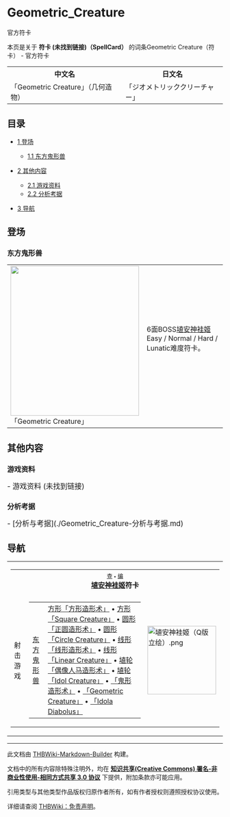 # Geometric_Creature

<!-- source html: G:\repos\THBWiki-Markdown-Builder\THBWikiMarkdown\Temp\main\9\9c\ns0%3AGeometric_Creature.html -->

官方符卡

本页是关于 **符卡 (未找到链接)（SpellCard）** 的词条Geometric Creature（符卡） - 官方符卡

<table>

<tbody><tr>
<th>中文名</th>
<th>日文名
</th></tr>
<tr>
<td>「Geometric Creature」（几何造物）</td>
<td>「ジオメトリッククリーチャー」
</td></tr></tbody></table>


  
  

  

## 目录

- [1 登场](#登场)

  - [1.1 东方鬼形兽](#东方鬼形兽)



- [2 其他内容](#其他内容)

  - [2.1 游戏资料](#游戏资料)
  - [2.2 分析考据](#分析考据)



- [3 导航](#导航)




## 登场
### 东方鬼形兽

<table>

<tbody><tr>
<td><div class="thumb tleft"><div class="thumbinner" style="width:302px;"><a href="./文件-「Geometric_Creature」（鬼形兽）-4.jpg.md" class="image"><img alt="" src="https://upload.thwiki.cc/thumb/c/ce/%E3%80%8CGeometric_Creature%E3%80%8D%EF%BC%88%E9%AC%BC%E5%BD%A2%E5%85%BD%EF%BC%89-4.jpg/300px-%E3%80%8CGeometric_Creature%E3%80%8D%EF%BC%88%E9%AC%BC%E5%BD%A2%E5%85%BD%EF%BC%89-4.jpg" decoding="async" loading="lazy" width="300" height="350" class="thumbimage" srcset="https://upload.thwiki.cc/thumb/c/ce/%E3%80%8CGeometric_Creature%E3%80%8D%EF%BC%88%E9%AC%BC%E5%BD%A2%E5%85%BD%EF%BC%89-4.jpg/450px-%E3%80%8CGeometric_Creature%E3%80%8D%EF%BC%88%E9%AC%BC%E5%BD%A2%E5%85%BD%EF%BC%89-4.jpg 1.5x, https://upload.thwiki.cc/thumb/c/ce/%E3%80%8CGeometric_Creature%E3%80%8D%EF%BC%88%E9%AC%BC%E5%BD%A2%E5%85%BD%EF%BC%89-4.jpg/600px-%E3%80%8CGeometric_Creature%E3%80%8D%EF%BC%88%E9%AC%BC%E5%BD%A2%E5%85%BD%EF%BC%89-4.jpg 2x" data-file-width="768" data-file-height="896"></a>  <div class="thumbcaption"><div class="magnify"><a href="./文件-「Geometric_Creature」（鬼形兽）-4.jpg.md" class="internal" title="放大"></a></div>「Geometric Creature」</div></div></div>
</td>
<td>
<p>6面BOSS<a href="./埴安神袿姬.md" title="埴安神袿姬">埴安神袿姬</a>Easy / Normal / Hard / Lunatic难度符卡。
</p><p><br>
</p>
</td></tr></tbody></table>



## 其他内容
### 游戏资料
  
<big>
</big>  
<big>- 游戏资料 (未找到链接)
</big><big></big>  
<big></big>
  

### 分析考据
  
<big>
</big>  
<big>- [分析与考据](./Geometric_Creature-分析与考据.md)
</big><big></big>  
<big></big>
  

## 导航

<table><tbody><tr><td><table cellspacing="0" class="nowraplinks mw-collapsible mw-collapsed" style="width:100%;;;"><tbody><tr><th style=";" colspan="3" class="navbox-title"><div class="navbar"><div class="noprint plainlinksneverexpand" style="background-color:transparent; padding:0; font-weight:normal; font-size:80%; white-space:nowrap;"><a href="./模板-埴安神袿姬符卡导航.md" title="模板:埴安神袿姬符卡导航"><span style=";;border:none;" title="查看这个模板">查</span></a>&#160;<span style="font-size:80%;">•</span>&#160;<a href="/index.php?title=%E6%A8%A1%E6%9D%BF:%E5%9F%B4%E5%AE%89%E7%A5%9E%E8%A2%BF%E5%A7%AC%E7%AC%A6%E5%8D%A1%E5%AF%BC%E8%88%AA&amp;action=edit"><span style=";;border:none;" title="您可以编辑这个模板。请在储存变更之前先预览">编</span></a></div></div><span><a href="./埴安神袿姬.md" title="埴安神袿姬">埴安神袿姬</a>符卡</span></th></tr><tr><td></td></tr><tr><td class="navbox-group" style=";;">射击游戏</td><td style=";;" class="navbox-list navbox-odd"><div></div><table cellspacing="0" class="nowraplinks navbox-subgroup" style="width:100%;;;;"><tbody><tr><td class="navbox-group" style=";;"><div><a href="./东方鬼形兽.md" title="东方鬼形兽">东方鬼形兽</a></div></td><td style=";;" class="navbox-list navbox-odd"><div><a href="./方形造形术.md" title="方形造形术" unred="">方形「方形造形术」</a> &#8226; <a href="./方形造形术.md" title="方形造形术" unred="">方形「Square Creature」</a> &#8226; <a href="./正圆造形术.md" title="正圆造形术" unred="">圆形「正圆造形术」</a> &#8226; <a href="./正圆造形术.md" title="正圆造形术" unred="">圆形「Circle Creature」</a> &#8226; <a href="./线形造形术.md" title="线形造形术" unred="">线形「线形造形术」</a> &#8226; <a href="./线形造形术.md" title="线形造形术" unred="">线形「Linear Creature」</a> &#8226; <a href="./偶像人马造形术.md" title="偶像人马造形术" unred="">埴轮「偶像人马造形术」</a> &#8226; <a href="./偶像人马造形术.md" title="偶像人马造形术" unred="">埴轮「Idol Creature」</a> &#8226; <a href="./鬼形造形术.md" title="鬼形造形术" unred="">「鬼形造形术」</a> &#8226; <a href="./Geometric_Creature.md" title="Geometric Creature" unred="">「Geometric Creature」</a> &#8226; <a href="./Idola_Diabolus.md" title="Idola Diabolus" unred="">「Idola Diabolus」</a></div></td></tr></tbody></table><div></div></td><td class="navbox-image" style="" rowspan="1"><a href="./文件-埴安神袿姬（Q版立绘）.png.md" class="image"><img alt="埴安神袿姬（Q版立绘）.png" src="https://upload.thwiki.cc/thumb/4/4a/%E5%9F%B4%E5%AE%89%E7%A5%9E%E8%A2%BF%E5%A7%AC%EF%BC%88Q%E7%89%88%E7%AB%8B%E7%BB%98%EF%BC%89.png/160px-%E5%9F%B4%E5%AE%89%E7%A5%9E%E8%A2%BF%E5%A7%AC%EF%BC%88Q%E7%89%88%E7%AB%8B%E7%BB%98%EF%BC%89.png" decoding="async" loading="lazy" width="160" height="160" srcset="https://upload.thwiki.cc/thumb/4/4a/%E5%9F%B4%E5%AE%89%E7%A5%9E%E8%A2%BF%E5%A7%AC%EF%BC%88Q%E7%89%88%E7%AB%8B%E7%BB%98%EF%BC%89.png/240px-%E5%9F%B4%E5%AE%89%E7%A5%9E%E8%A2%BF%E5%A7%AC%EF%BC%88Q%E7%89%88%E7%AB%8B%E7%BB%98%EF%BC%89.png 1.5x, https://upload.thwiki.cc/thumb/4/4a/%E5%9F%B4%E5%AE%89%E7%A5%9E%E8%A2%BF%E5%A7%AC%EF%BC%88Q%E7%89%88%E7%AB%8B%E7%BB%98%EF%BC%89.png/320px-%E5%9F%B4%E5%AE%89%E7%A5%9E%E8%A2%BF%E5%A7%AC%EF%BC%88Q%E7%89%88%E7%AB%8B%E7%BB%98%EF%BC%89.png 2x" data-file-width="500" data-file-height="500"></a></td></tr></tbody></table></td></tr></tbody></table>






---

此文档由 [THBWiki-Markdown-Builder](https://github.com/Delsin-Yu/THBWiki-Markdown-Builder) 构建。

文档中的所有内容除特殊注明外，均在 [**知识共享(Creative Commons) 署名-非商业性使用-相同方式共享 3.0 协议**](https://creativecommons.org/licenses/by-sa/3.0/deed.zh-hans) 下提供，附加条款亦可能应用。

引用类型与其他类型作品版权归原作者所有，如有作者授权则遵照授权协议使用。

详细请查阅 [THBWiki：免责声明](https://thbwiki.cc/THBWiki:%E5%85%8D%E8%B4%A3%E5%A3%B0%E6%98%8E)。

